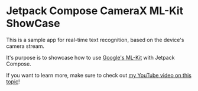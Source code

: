 # Jetpack Compose CameraX ML-Kit ShowCase

This is a sample app for real-time text recognition, based on the device's camera stream.

It's purpose is to showcase how to use [Google's ML-Kit](https://developers.google.com/ml-kit) with Jetpack Compose.

If you want to learn more, make sure to check out [my YouTube video on this topic](https://youtu.be/wCADCaeS8-A)!
